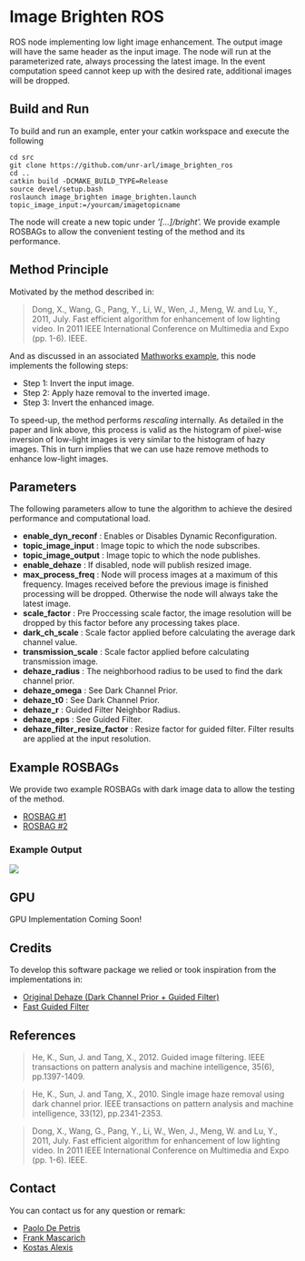 # Image Brighten ROS
ROS node implementing low light image enhancement.
The output image will have the same header as the input image.
The node will run at the parameterized rate, always processing the latest image. 
In the event computation speed cannot keep up with the desired rate, additional images will be dropped. 

##	Build and Run
To build and run an example, enter your catkin workspace and execute the following

    cd src
    git clone https://github.com/unr-arl/image_brighten_ros
    cd ..
    catkin build -DCMAKE_BUILD_TYPE=Release
    source devel/setup.bash
    roslaunch image_brighten image_brighten.launch topic_image_input:=/yourcam/imagetopicname
The node will create a new topic under *'[...]/bright'.*  We provide example ROSBAGs to allow the convenient testing of the method and its performance. 
    

##	Method Principle

Motivated by the method described in:

> Dong, X., Wang, G., Pang, Y., Li, W., Wen, J., Meng, W. and Lu, Y., 2011, July. Fast efficient algorithm for enhancement of low lighting video. In 2011 IEEE International Conference on Multimedia and Expo (pp. 1-6). IEEE.

And as discussed in an associated [Mathworks example](https://www.mathworks.com/help/images/low-light-image-enhancement.html), this node implements the following steps:

 - Step 1: Invert the input image.
 - Step 2: Apply haze removal to the inverted image. 
 - Step 3: Invert the enhanced image.

To speed-up, the method performs *rescaling* internally. As detailed in the paper and link above, this process is valid as the histogram of pixel-wise inversion of low-light images is very similar to the histogram of hazy images. This in turn implies that we can use haze remove methods to enhance low-light images. 


## Parameters
The following parameters allow to tune the algorithm to achieve the desired performance and computational load. 
 - **enable_dyn_reconf** : Enables or Disables Dynamic Reconfiguration.
 - **topic_image_input** : Image topic to which the node subscribes.
 - **topic_image_output** : Image topic to which the node publishes.
 - **enable_dehaze** : If disabled, node will publish resized image.
 - **max_process_freq** : Node will process images at a maximum of this frequency. Images received before the previous image is finished processing will be dropped. Otherwise the node will always take the latest image. 
 - **scale_factor** : Pre Proccessing scale factor, the image resolution will be dropped by this factor before any processing takes place.
 - **dark_ch_scale** : Scale factor applied before calculating the average dark channel value.
 - **transmission_scale** : Scale factor applied before calculating transmission image.
 - **dehaze_radius** : The neighborhood radius to be used to find the dark channel prior.
 - **dehaze_omega** : See Dark Channel Prior.
 - **dehaze_t0** : See Dark Channel Prior.
 - **dehaze_r** : Guided Filter Neighbor Radius.
 - **dehaze_eps** : See Guided Filter.
 - **dehaze_filter_resize_factor** : Resize factor for guided filter. Filter results are applied at the input resolution.

## Example ROSBAGs 
We provide two example ROSBAGs with dark image data to allow the testing of the method.
 - [ROSBAG #1](https://drive.google.com/file/d/1ZY-K0I0ZzVvjnCwb3Fr8HS9CLojSTcIv/view?usp=sharing)
 - [ROSBAG #2](https://drive.google.com/file/d/1AEw-GsMq2iI83mctI6su5A2qq9R__Lga/view?usp=sharing)

### Example Output
![](https://github.com/unr-arl/image_brighten_ros/blob/master/imgs/smaller_long_tunnel_low_res.gif)

## GPU
GPU Implementation Coming Soon!

## Credits
To develop this software package we relied or took inspiration from the implementations in:
 - [Original Dehaze (Dark Channel Prior + Guided Filter)](https://github.com/ZQPei/Haze_Removal_cpp)
 - [Fast Guided Filter](http://kaiminghe.com/eccv10/) 

## References
> He, K., Sun, J. and Tang, X., 2012. Guided image filtering. IEEE transactions on pattern analysis and machine intelligence, 35(6), pp.1397-1409.

> He, K., Sun, J. and Tang, X., 2010. Single image haze removal using dark channel prior. IEEE transactions on pattern analysis and machine intelligence, 33(12), pp.2341-2353.

> Dong, X., Wang, G., Pang, Y., Li, W., Wen, J., Meng, W. and Lu, Y., 2011, July. Fast efficient algorithm for enhancement of low lighting video. In 2011 IEEE International Conference on Multimedia and Expo (pp. 1-6). IEEE.

## Contact
You can contact us for any question or remark:
* [Paolo De Petris](mailto:pdepetris@nevada.unr.edu)
* [Frank Mascarich](mailto:fmascarich@nevada.unr.edu)
* [Kostas Alexis](mailto:kalexis@unr.edu)
